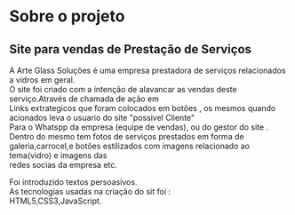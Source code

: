 <html>
<head>
<title>Art Glass</title>
<body>
<h1>Sobre o projeto</h1>
<h2>Site para vendas de Prestação de Serviços</h2>
<p>A Arte Glass Soluções é uma empresa  prestadora de serviços relacionados a vidros em geral.<br>
   O site foi criado com a intenção de  alavancar as vendas deste serviço.Através de chamada de ação em <br>
     Links extrategicos que foram colocados em botões , os mesmos quando acionados leva o usuario do site "possivel Cliente"<br>
     Para o Whatspp da empresa (equipe de vendas), ou do gestor do site .
     Dentro do mesmo tem fotos de serviços prestados em forma de galeria,carrocel,e botões estilizados com imagens relacionado ao tema(vidro) e imagens das <br>
     redes socias da empresa  etc.
<p>Foi introduzido textos persoasivos.<br>
     As tecnologias usadas na criação do sit foi :<br>
     HTML5,CSS3,JavaScript.</p>
</body>
</head>
</html>
